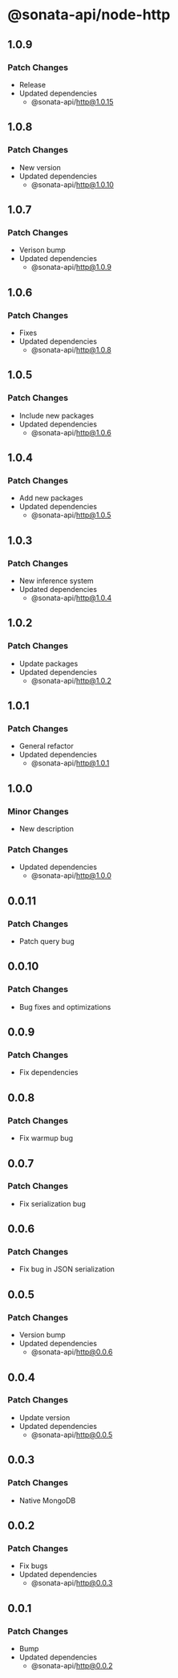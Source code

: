 # @sonata-api/node-http

## 1.0.9

### Patch Changes

- Release
- Updated dependencies
  - @sonata-api/http@1.0.15

## 1.0.8

### Patch Changes

- New version
- Updated dependencies
  - @sonata-api/http@1.0.10

## 1.0.7

### Patch Changes

- Verison bump
- Updated dependencies
  - @sonata-api/http@1.0.9

## 1.0.6

### Patch Changes

- Fixes
- Updated dependencies
  - @sonata-api/http@1.0.8

## 1.0.5

### Patch Changes

- Include new packages
- Updated dependencies
  - @sonata-api/http@1.0.6

## 1.0.4

### Patch Changes

- Add new packages
- Updated dependencies
  - @sonata-api/http@1.0.5

## 1.0.3

### Patch Changes

- New inference system
- Updated dependencies
  - @sonata-api/http@1.0.4

## 1.0.2

### Patch Changes

- Update packages
- Updated dependencies
  - @sonata-api/http@1.0.2

## 1.0.1

### Patch Changes

- General refactor
- Updated dependencies
  - @sonata-api/http@1.0.1

## 1.0.0

### Minor Changes

- New description

### Patch Changes

- Updated dependencies
  - @sonata-api/http@1.0.0

## 0.0.11

### Patch Changes

- Patch query bug

## 0.0.10

### Patch Changes

- Bug fixes and optimizations

## 0.0.9

### Patch Changes

- Fix dependencies

## 0.0.8

### Patch Changes

- Fix warmup bug

## 0.0.7

### Patch Changes

- Fix serialization bug

## 0.0.6

### Patch Changes

- Fix bug in JSON serialization

## 0.0.5

### Patch Changes

- Version bump
- Updated dependencies
  - @sonata-api/http@0.0.6

## 0.0.4

### Patch Changes

- Update version
- Updated dependencies
  - @sonata-api/http@0.0.5

## 0.0.3

### Patch Changes

- Native MongoDB

## 0.0.2

### Patch Changes

- Fix bugs
- Updated dependencies
  - @sonata-api/http@0.0.3

## 0.0.1

### Patch Changes

- Bump
- Updated dependencies
  - @sonata-api/http@0.0.2
